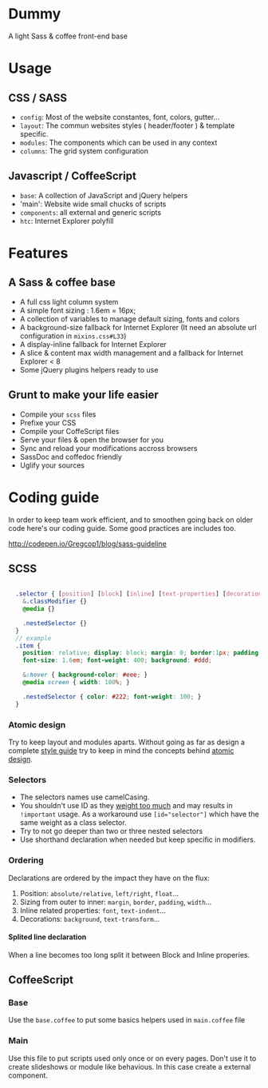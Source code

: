 # Dummy

A light Sass &amp; coffee front-end base


# Usage

## CSS / SASS
- `config`: Most of the website constantes, font, colors, gutter...
- `layout`: The commun websites styles ( header/footer ) & template specific.
- `modules`: The components which can be used in any context
- `columns`: The grid system configuration

## Javascript / CoffeeScript
- `base`: A collection of JavaScript and jQuery helpers
- 'main': Website wide small chucks of scripts
- `components`: all external and generic scripts
- `htc`: Internet Explorer polyfill

# Features

## A Sass & coffee base
- A full css light column system
- A simple font sizing : 1.6em = 16px;
- A collection of variables to manage default sizing, fonts and colors
- A background-size fallback for Internet Explorer (It need an absolute url configuration in `mixins.css#L33`)
- A display-inline fallback for Internet Explorer
- A slice & content max width management and a fallback for Internet Explorer < 8
- Some jQuery plugins helpers ready to use

## Grunt to make your life easier

- Compile your `scss` files
- Prefixe your CSS
- Compile your CoffeScript files
- Serve your files & open the browser for you
- Sync and reload your modifications accross browsers
- SassDoc and coffedoc friendly
- Uglify your sources

# Coding guide

In order to keep team work efficient, and to smoothen going back on older code here's our coding guide. Some good practices are includes too.

http://codepen.io/Gregcop1/blog/sass-guideline

## SCSS

```scss

  .selector { [position] [block] [inline] [text-properties] [decorations]
    &.classModifier {}
    @media {}

    .nestedSelector {}
  }
  // example
  .item {
    position: relative; display: block; margin: 0; border:1px; padding:0; width: 50%;
    font-size: 1.6em; font-weight: 400; background: #ddd;

    &:hover { background-color: #eee; }
    @media screen { width: 100%; }

    .nestedSelector { color: #222; font-weight: 100; }
  }
```
### Atomic design

Try to keep layout and modules aparts. Without going as far as design a complete [style guide](http://www.slideshare.net/stephenhay/style-guides-are-the-new-photoshop-fronteers-2012) try to keep in mind the concepts behind [atomic design](http://patternlab.io/about.html).

### Selectors

  - The selectors names use camelCasing.
  - You shouldn't use ID as they [weight too much](http://www.w3.org/TR/css3-selectors/#specificity) and may results in `!important` usage. As a workaround use `[id="selector"]` which have the same weight as a class selector.
  - Try to not go deeper than two or three nested selectors
  - Use shorthand declaration when needed but keep specific in modifiers.

### Ordering
Declarations are ordered by the impact they have on the flux:
  1. Position: `absolute/relative`, `left/right`, `float`...
  2. Sizing from outer to inner: `margin`, `border`, `padding`, `width`...
  4. Inline related properties: `font`, `text-indent`...
  5. Decorations: `background`, `text-transform`...

#### Splited line declaration
  When a line becomes too long split it between Block and Inline properies.


## CoffeeScript

### Base
Use the `base.coffee` to put some basics helpers used in `main.coffee` file

### Main
Use this file to put scripts used only once or on every pages. Don't use it to create slideshows or module like behavious. In this case create a external component.

